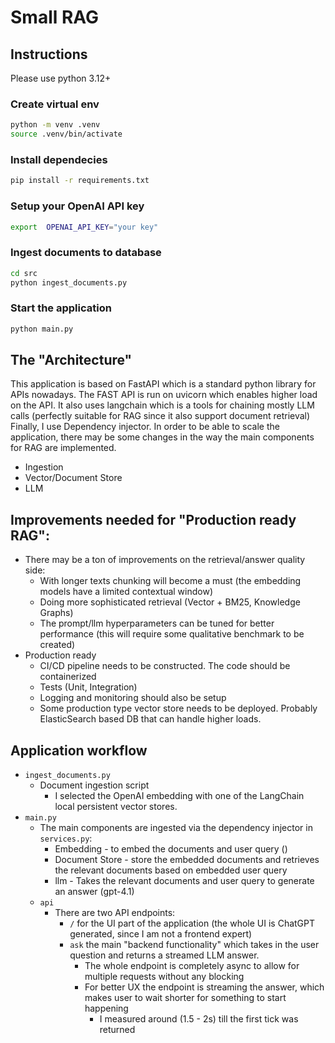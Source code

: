 # Small RAG

## Instructions

Please use python 3.12+

### Create virtual env
```bash
python -m venv .venv
source .venv/bin/activate
```
### Install dependecies
```bash
pip install -r requirements.txt
```

### Setup your OpenAI API key
```bash
export  OPENAI_API_KEY="your key"
```

### Ingest documents to database
```bash
cd src
python ingest_documents.py
```

### Start the application
```bash
python main.py
```


## The "Architecture"

This application is based on FastAPI which is a standard python library for APIs nowadays. The FAST API is run on uvicorn which enables higher load on the API.
It also uses langchain which is a tools for chaining mostly LLM calls (perfectly suitable for RAG since it also support document retrieval)
Finally, I use Dependency injector. In order to be able to scale the application, there may be some changes in the way the main components for RAG are implemented.
- Ingestion
- Vector/Document Store
- LLM


## Improvements needed for "Production ready RAG":
- There may be a ton of improvements on the retrieval/answer quality side:
  - With longer texts chunking will become a must (the embedding models have a limited contextual window) 
  - Doing more sophisticated retrieval (Vector + BM25, Knowledge Graphs)
  - The prompt/llm hyperparameters can be tuned for better performance (this will require some qualitative benchmark to be created)
- Production ready
  - CI/CD pipeline needs to be constructed. The code should be containerized
  - Tests (Unit, Integration)
  - Logging and monitoring should also be setup
  - Some production type vector store needs to be deployed. Probably ElasticSearch based DB that can handle higher loads.

## Application workflow
- `ingest_documents.py`
  - Document ingestion script
    - I selected the OpenAI embedding with one of the LangChain local persistent vector stores.
- `main.py`
  - The main components are ingested via the dependency injector in `services.py`:
    - Embedding - to embed the documents and user query ()
    - Document Store - store the embedded documents and retrieves the relevant documents based on embedded user query
    - llm - Takes the relevant documents and user query to generate an answer (gpt-4.1)
  - `api`
    - There are two API endpoints:
      - `/` for the UI part of  the application (the whole UI is ChatGPT generated, since I am not a frontend expert)
      - `ask` the main "backend functionality" which takes in the user question and returns a streamed LLM answer.
        - The whole endpoint is completely async to allow for multiple requests without any blocking
        - For better UX the endpoint is streaming the answer, which makes user to wait shorter for something to start happening
          - I measured around (1.5 - 2s) till the first tick was returned
